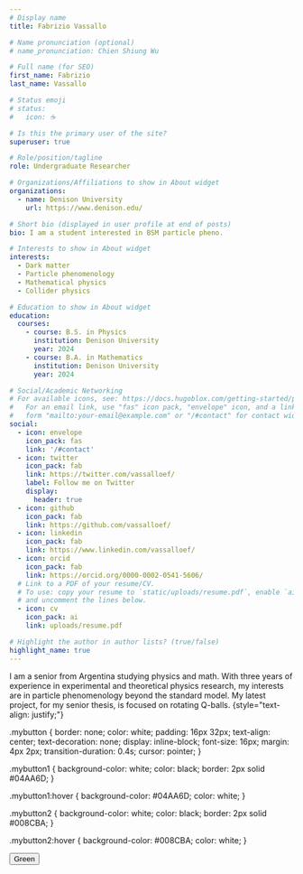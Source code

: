 ```yaml
---
# Display name
title: Fabrizio Vassallo

# Name pronunciation (optional)
# name_pronunciation: Chien Shiung Wu

# Full name (for SEO)
first_name: Fabrizio
last_name: Vassallo

# Status emoji
# status:
#   icon: ☕️

# Is this the primary user of the site?
superuser: true

# Role/position/tagline
role: Undergraduate Researcher

# Organizations/Affiliations to show in About widget
organizations:
  - name: Denison University
    url: https://www.denison.edu/

# Short bio (displayed in user profile at end of posts)
bio: I am a student interested in BSM particle pheno.

# Interests to show in About widget
interests:
  - Dark matter
  - Particle phenomenology
  - Mathematical physics
  - Collider physics

# Education to show in About widget
education:
  courses:
    - course: B.S. in Physics
      institution: Denison University
      year: 2024
    - course: B.A. in Mathematics
      institution: Denison University
      year: 2024

# Social/Academic Networking
# For available icons, see: https://docs.hugoblox.com/getting-started/page-builder/#icons
#   For an email link, use "fas" icon pack, "envelope" icon, and a link in the
#   form "mailto:your-email@example.com" or "/#contact" for contact widget.
social:
  - icon: envelope
    icon_pack: fas
    link: '/#contact'
  - icon: twitter
    icon_pack: fab
    link: https://twitter.com/vassalloef/
    label: Follow me on Twitter
    display:
      header: true
  - icon: github
    icon_pack: fab
    link: https://github.com/vassalloef/
  - icon: linkedin
    icon_pack: fab
    link: https://www.linkedin.com/vassalloef/
  - icon: orcid
    icon_pack: fab
    link: https://orcid.org/0000-0002-0541-5606/
  # Link to a PDF of your resume/CV.
  # To use: copy your resume to `static/uploads/resume.pdf`, enable `ai` icons in `params.yaml`,
  # and uncomment the lines below.
  - icon: cv
    icon_pack: ai
    link: uploads/resume.pdf

# Highlight the author in author lists? (true/false)
highlight_name: true
---
```


I am a senior from Argentina studying physics and math. With three years of experience in experimental and theoretical physics research, my interests are in particle phenomenology beyond the standard model. My latest project, for my senior thesis, is focused on rotating Q-balls.
{style="text-align: justify;"}

.mybutton {
  border: none;
  color: white;
  padding: 16px 32px;
  text-align: center;
  text-decoration: none;
  display: inline-block;
  font-size: 16px;
  margin: 4px 2px;
  transition-duration: 0.4s;
  cursor: pointer;
}

.mybutton1 {
  background-color: white; 
  color: black; 
  border: 2px solid #04AA6D;
}

.mybutton1:hover {
  background-color: #04AA6D;
  color: white;
}

.mybutton2 {
  background-color: white; 
  color: black; 
  border: 2px solid #008CBA;
}

.mybutton2:hover {
  background-color: #008CBA;
  color: white;
}

<button class="button button1">Green</button>